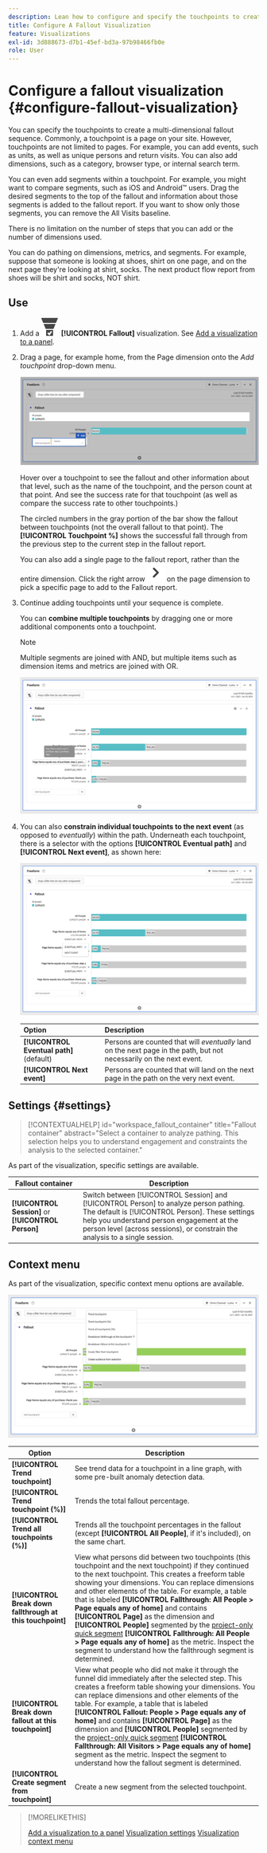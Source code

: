 ```yaml
---
description: Lean how to configure and specify the touchpoints to create a multi-dimensional fallout sequence.
title: Configure A Fallout Visualization
feature: Visualizations
exl-id: 3d888673-d7b1-45ef-bd3a-97b98466fb0e
role: User
---
```

# Configure a fallout visualization {#configure-fallout-visualization}


You can specify the touchpoints to create a multi-dimensional fallout sequence. Commonly, a touchpoint is a page on your site. However, touchpoints are not limited to pages. For example, you can add events, such as units, as well as unique persons and return visits. You can also add dimensions, such as a category, browser type, or internal search term.

You can even add segments within a touchpoint. For example, you might want to compare segments, such as iOS and Android&trade; users. Drag the desired segments to the top of the fallout and information about those segments is added to the fallout report. If you want to show only those segments, you can remove the All Visits baseline.

There is no limitation on the number of steps that you can add or the number of dimensions used.

You can do pathing on dimensions, metrics, and segments. For example, suppose that someone is looking at shoes, shirt on one page, and on the next page they're looking at shirt, socks. The next product flow report from shoes will be shirt and socks, NOT shirt.

## Use

1. Add a ![ConversionFunnel](/help/assets/icons/ConversionFunnel.svg) **[!UICONTROL Fallout]** visualization. See [Add a visualization to a panel](../freeform-analysis-visualizations.md#add-visualizations-to-a-panel).
1. Drag a page, for example home, from the Page dimension onto the *Add touchpoint* drop-down menu.

   ![The home page from the Home page dimension dragged to the Add Touchpoint field.](assets/fallout-drag.png)

   Hover over a touchpoint to see the fallout and other information about that level, such as the name of the touchpoint, and the person count at that point. And see the success rate for that touchpoint (as well as compare the success rate to other touchpoints.)

   The circled numbers in the gray portion of the bar show the fallout between touchpoints (not the overall fallout to that point). The **[!UICONTROL Touchpoint %]** shows the successful fall through from the previous step to the current step in the fallout report.

   You can also add a single page to the fallout report, rather than the entire dimension. Click the right arrow ![ChevronRight](/help/assets/icons/ChevronRight.svg) on the page dimension to pick a specific page to add to the Fallout report.

1. Continue adding touchpoints until your sequence is complete.

   You can **combine multiple touchpoints** by dragging one or more additional components onto a touchpoint.

   >[!NOTE]
   >
   >Multiple segments are joined with AND, but multiple items such as dimension items and metrics are joined with OR.

   ![The Page:CamerRoll or Page: Camera touchpoints highlighted.](assets/fallout-or.png)

1. You can also **constrain individual touchpoints to the next event** (as opposed to *eventually*) within the path. Underneath each touchpoint, there is a selector with the options **[!UICONTROL Eventual path]** and **[!UICONTROL Next event]**, as shown here:

   ![The All Visits view showing the Eventual Path option highlighted. ](assets/fallout-nexthit.png)

   | Option | Description | 
   |---|---|
   | **[!UICONTROL Eventual path]** (default) | Persons are counted that will *eventually* land on the next page in the path, but not necessarily on the next event. |
   | **[!UICONTROL Next event]** | Persons are counted that will land on the next page in the path on the very next event. |


## Settings {#settings}

>[!CONTEXTUALHELP]
>id="workspace_fallout_container"
>title="Fallout container"
>abstract="Select a container to analyze pathing. This selection helps you to understand engagement and constraints the analysis to the selected container."

As part of the visualization, specific settings are available.

| Fallout container | Description |
|--- |--- |
| **[!UICONTROL Session]** or **[!UICONTROL Person]**|  Switch between [!UICONTROL Session] and [!UICONTROL Person] to analyze person pathing. The default is [!UICONTROL Person]. These settings help you understand person engagement at the person level (across sessions), or constrain the analysis to a single session. |


## Context menu

As part of the visualization, specific context menu options are available.

![Fallout options](assets/fallout-options.png)

| Option | Description |
|--- |--- |
|**[!UICONTROL Trend touchpoint]**|See trend data for a touchpoint in a line graph, with some pre-built anomaly detection data.|
|**[!UICONTROL Trend touchpoint (%)]**|Trends the total fallout percentage.|
|**[!UICONTROL Trend all touchpoints (%)]**|Trends all the touchpoint percentages in the fallout (except **[!UICONTROL All People]**, if it's included), on the same chart.|
|**[!UICONTROL Break down fallthrough at this touchpoint]**|View what persons did between two touchpoints (this touchpoint and the next touchpoint) if they continued to the next touchpoint. This creates a freeform table showing your dimensions. You can replace dimensions and other elements of the table. For example, a table that is labeled **[!UICONTROL Fallthrough: All People > Page equals any of home]** and contains **[!UICONTROL Page]** as the dimension and **[!UICONTROL People]** segmented by the [project-only quick segment](/help/components/segmentation/segmentation-workflow/seg-quick.md) **[!UICONTROL Fallthrough: All People > Page equals any of home]** as the metric. Inspect the segment to understand how the fallthrough segment is determined.|
|**[!UICONTROL Break down fallout at this touchpoint]**| View what people who did not make it through the funnel did immediately after the selected step. This creates a freeform table showing your dimensions. You can replace dimensions and other elements of the table. For example, a table that is labeled **[!UICONTROL Fallout: People > Page equals any of home]** and contains **[!UICONTROL Page]** as the dimension and **[!UICONTROL People]** segmented by the [project-only quick segment](/help/components/segmentation/segmentation-workflow/seg-quick.md) **[!UICONTROL Fallthrough: All Visitors > Page equals any of home]** segment as the metric. Inspect the segment to understand how the fallout segment is determined.|
|**[!UICONTROL Create segment from touchpoint]**|Create a new segment from the selected touchpoint.|

>[!MORELIKETHIS]
>
>[Add a visualization to a panel](/help/analysis-workspace/visualizations/freeform-analysis-visualizations.md#add-visualizations-to-a-panel)
>[Visualization settings](/help/analysis-workspace/visualizations/freeform-analysis-visualizations.md#settings)
>[Visualization context menu](/help/analysis-workspace/visualizations/freeform-analysis-visualizations.md#context-menu)
>

